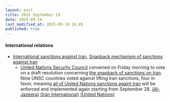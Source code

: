 ```yaml
---
layout: post
title: 2025 September 19
date: 2025-09-19
last_modified_at: 2025-09-19 16:49
published: true
---
```



#### International relations

* [International sanctions against Iran](https://en.wikipedia.org/wiki/International_sanctions_against_Iran "International sanctions against Iran"), [Snapback mechanism of sanctions against Iran](https://en.wikipedia.org/wiki/Snapback_mechanism_of_sanctions_against_Iran "Snapback mechanism of sanctions against Iran")
  * [United Nations Security Council](https://en.wikipedia.org/wiki/United_Nations_Security_Council "United Nations Security Council") convened on Friday morning to vote on a draft resolution concerning [the snapback of sanctions on Iran](https://en.wikipedia.org/wiki/Snapback_mechanism_of_sanctions_against_Iran "Snapback mechanism of sanctions against Iran"). Nine UNSC countries voted against lifting Iran sanctions, four in favor, meaning [all of United Nations sanctions againt Iran](https://en.wikipedia.org/wiki/List_of_United_Nations_Security_Council_resolutions_concerning_Iran "List of United Nations Security Council resolutions concerning Iran") will be enforced and implemented again starting from September 28. [(Al-Jazeera)](https://www.aljazeera.com/news/2025/9/19/un-security-council-rejects-resolution-to-extend-iran-sanctions-relief) [(Iran International)](https://www.iranintl.com/en/liveblog/202509195411) [(United Nations)](https://press.un.org/en/sc_live?ifr-dir-postId=270f6c61-c502-4055-814e-60a9b5e04317)
